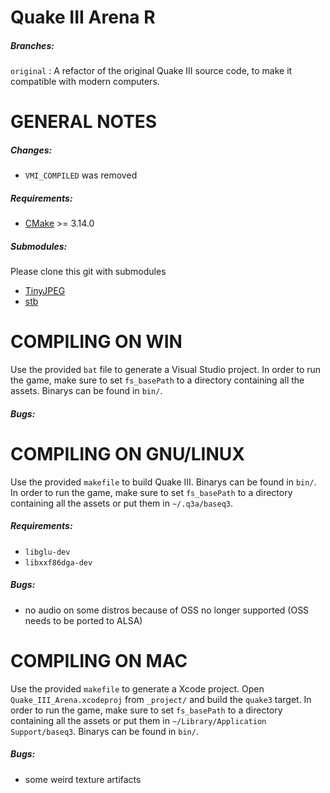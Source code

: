 Quake III Arena R
==================================

##### Branches:
`original` : A refactor of the original Quake III source code, to make it compatible with modern computers.

GENERAL NOTES
=============
##### Changes:
* `VMI_COMPILED` was removed

##### Requirements:
* [CMake](https://cmake.org/ "CMake") >= 3.14.0

##### Submodules:
Please clone this git with submodules
- [TinyJPEG](https://github.com/serge-rgb/TinyJPEG "TinyJPEG")
- [stb](https://github.com/nothings/stb.git "stb")

COMPILING ON WIN
==================

Use the provided `bat` file to generate a Visual Studio project. In order to run the game, make sure to set `fs_basePath` to a directory containing all the assets. Binarys can be found in `bin/`.

##### Bugs:

COMPILING ON GNU/LINUX
==================

Use the provided `makefile` to build Quake III. Binarys can be found in `bin/`. In order to run the game, make sure to set `fs_basePath` to a directory containing all the assets or put them in `~/.q3a/baseq3`. 

##### Requirements:
* `libglu-dev`
* `libxxf86dga-dev`

##### Bugs:
* no audio on some distros because of OSS no longer supported (OSS needs to be ported to ALSA)

COMPILING ON MAC
================
Use the provided `makefile` to generate a Xcode project. Open `Quake_III_Arena.xcodeproj` from `_project/` and build the `quake3` target. In order to run the game, make sure to set `fs_basePath` to a directory containing all the assets or put them in `~/Library/Application Support/baseq3`. Binarys can be found in `bin/`.

##### Bugs:
* some weird texture artifacts